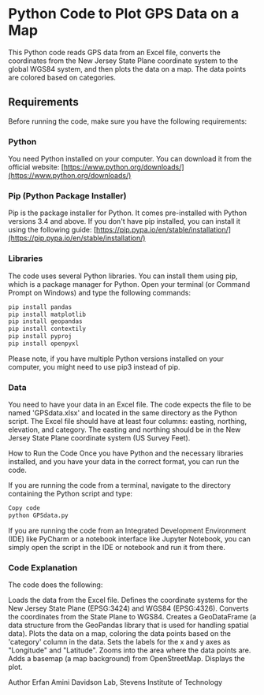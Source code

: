 # Python Code to Plot GPS Data on a Map

This Python code reads GPS data from an Excel file, converts the coordinates from the New Jersey State Plane coordinate system to the global WGS84 system, and then plots the data on a map. The data points are colored based on categories.

## Requirements

Before running the code, make sure you have the following requirements:

### Python

You need Python installed on your computer. You can download it from the official website: [https://www.python.org/downloads/](https://www.python.org/downloads/)

### Pip (Python Package Installer)

Pip is the package installer for Python. It comes pre-installed with Python versions 3.4 and above. If you don't have pip installed, you can install it using the following guide: [https://pip.pypa.io/en/stable/installation/](https://pip.pypa.io/en/stable/installation/)

### Libraries

The code uses several Python libraries. You can install them using pip, which is a package manager for Python. Open your terminal (or Command Prompt on Windows) and type the following commands:

```bash
pip install pandas
pip install matplotlib
pip install geopandas
pip install contextily
pip install pyproj
pip install openpyxl
```

Please note, if you have multiple Python versions installed on your computer, you might need to use pip3 instead of pip.

### Data
You need to have your data in an Excel file. The code expects the file to be named 'GPSdata.xlsx' and located in the same directory as the Python script. The Excel file should have at least four columns: easting, northing, elevation, and category. The easting and northing should be in the New Jersey State Plane coordinate system (US Survey Feet).

How to Run the Code
Once you have Python and the necessary libraries installed, and you have your data in the correct format, you can run the code.

If you are running the code from a terminal, navigate to the directory containing the Python script and type:

```bash
Copy code
python GPSdata.py
```

If you are running the code from an Integrated Development Environment (IDE) like PyCharm or a notebook interface like Jupyter Notebook, you can simply open the script in the IDE or notebook and run it from there.

### Code Explanation
The code does the following:

Loads the data from the Excel file.
Defines the coordinate systems for the New Jersey State Plane (EPSG:3424) and WGS84 (EPSG:4326).
Converts the coordinates from the State Plane to WGS84.
Creates a GeoDataFrame (a data structure from the GeoPandas library that is used for handling spatial data).
Plots the data on a map, coloring the data points based on the 'category' column in the data.
Sets the labels for the x and y axes as "Longitude" and "Latitude".
Zooms into the area where the data points are.
Adds a basemap (a map background) from OpenStreetMap.
Displays the plot.


Author
Erfan Amini
Davidson Lab, Stevens Institute of Technology
